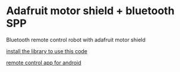 # Adafruit motor shield  + bluetooth SPP

Bluetooth remote control robot with adafruit motor shield


[install the library to use this code](https://github.com/adafruit/Adafruit-Motor-Shield-library)


[remote control app for android](https://github.com/MaxsonCM/JoystickLinvor)
